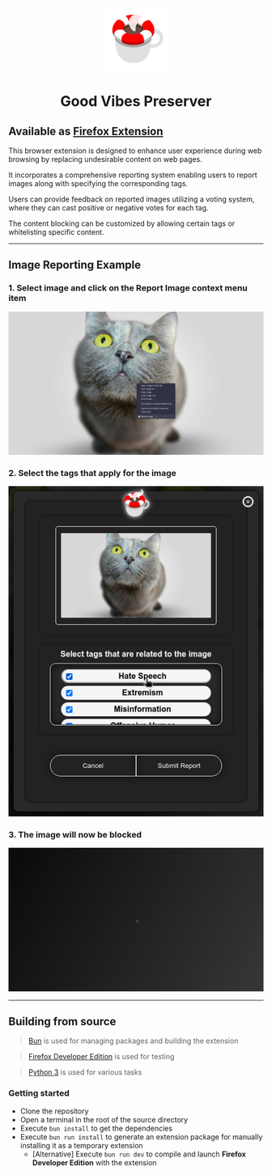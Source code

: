 <div align="center">
    <img src="./assets/logo/gvplogo128.png" alt="Logo" />
</div>
<h1 align="center">Good Vibes Preserver</h1>

## Available as [Firefox Extension](https://addons.mozilla.org/es/firefox/addon/good-vibes-preserver/)

This browser extension is designed to enhance user experience during web browsing by replacing undesirable content on web pages.

It incorporates a comprehensive reporting system enabling users to report images along with specifying the corresponding tags.

Users can provide feedback on reported images utilizing a voting system, where they can cast positive or negative votes for each tag.

The content blocking can be customized by allowing certain tags or whitelisting specific content.

---
## Image Reporting Example
### 1. Select image and click on the Report Image context menu item
![Report Example](./assets/help/report1.png)

### 2. Select the tags that apply for the image
![Tags Example](./assets/help/report2.png)

### 3. The image will now be blocked
![Blocked Example](./assets/help/report4.png)

---
## Building from source
> [Bun](https://bun.sh) is used for managing packages and building the extension

> [Firefox Developer Edition](https://www.mozilla.org/en-US/firefox/developer) is used for testing

> [Python 3](https://www.python.org) is used for various tasks

### Getting started
* Clone the repository
* Open a terminal in the root of the source directory
* Execute `bun install` to get the dependencies
* Execute `bun run install` to generate an extension package for manually installing it as a temporary extension
  * \[Alternative\] Execute `bun run dev` to compile and launch **Firefox Developer Edition** with the extension
